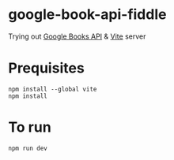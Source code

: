 # google-book-api-fiddle
Trying out [Google Books API](https://developers.google.com/books) & [Vite](https://vitejs.dev/) server


# Prequisites 
```
npm install --global vite
npm install

```

# To run 

```
npm run dev

```




